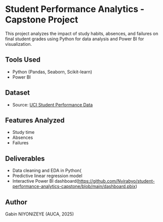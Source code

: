 # Student Performance Analytics - Capstone Project

This project analyzes the impact of study habits, absences, and failures on final student grades using Python for data analysis and Power BI for visualization.

## Tools Used
- Python (Pandas, Seaborn, Scikit-learn)
- Power BI

## Dataset
- Source: [UCI Student Performance Data](https://archive.ics.uci.edu/ml/datasets/Student+Performance)

## Features Analyzed
- Study time
- Absences
- Failures

## Deliverables
- Data cleaning and EDA in Python(
- Predictive linear regression model
- Interactive Power BI dashboard(https://github.com/Nyirabyo/student-performance-analytics-capstone/blob/main/dashboard.pbix)

## Author
Gabin NIYONIZEYE (AUCA, 2025)
